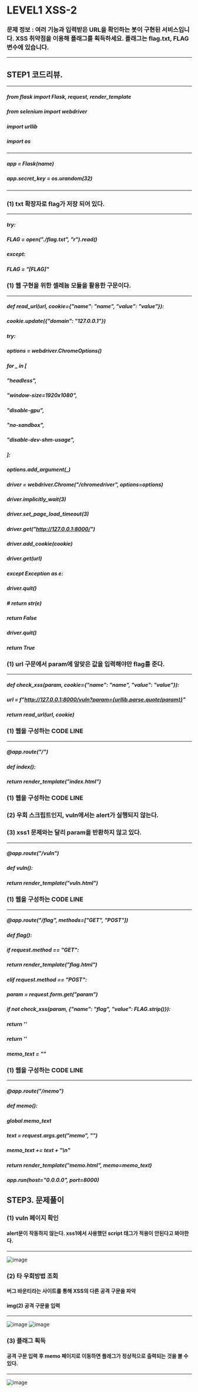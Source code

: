 # LEVEL1 XSS-2
### 문제 정보 : 여러 기능과 입력받은 URL을 확인하는 봇이 구현된 서비스입니다. XSS 취약점을 이용해 플래그를 획득하세요. 플래그는 flag.txt, FLAG 변수에 있습니다.
----------------------------------------------------------------------------------------------
## STEP1 코드리뷰.
----------------------------------------------------------------------------------------------
##### from flask import Flask, request, render_template
##### from selenium import webdriver
##### import urllib
##### import os


---------------------------------------------------------------------------------------------
##### app = Flask(__name__)
##### app.secret_key = os.urandom(32)
---------------------------------------------------------------------------------------------


### (1) txt 확장자로 flag가 저장 되어 있다.
---------------------------------------------------------------------------------------------
#####  try:
#####    FLAG = open("./flag.txt", "r").read()
##### except:
#####    FLAG = "[**FLAG**]"


### (1) 웹 구현을 위한 셀레늄 모듈을 활용한 구문이다.
---------------------------------------------------------------------------------------------
##### def read_url(url, cookie={"name": "name", "value": "value"}):
#####    cookie.update({"domain": "127.0.0.1"})
#####    try:
#####        options = webdriver.ChromeOptions()
#####        for _ in [
#####            "headless",
#####            "window-size=1920x1080",
#####            "disable-gpu",
#####            "no-sandbox",
#####            "disable-dev-shm-usage",
#####        ]:
#####            options.add_argument(_)
#####        driver = webdriver.Chrome("/chromedriver", options=options)
#####        driver.implicitly_wait(3)
#####        driver.set_page_load_timeout(3)
#####        driver.get("http://127.0.0.1:8000/")
#####        driver.add_cookie(cookie)
#####        driver.get(url)
#####    except Exception as e:
#####        driver.quit()
#####        # return str(e)
#####        return False
#####    driver.quit()
#####    return True


### (1) url 구문에서 param에 알맞은 값을 입력해야만 flag를 준다.
---------------------------------------------------------------------------------------------
##### def check_xss(param, cookie={"name": "name", "value": "value"}):
#####    url = f"http://127.0.0.1:8000/vuln?param={urllib.parse.quote(param)}"
#####    return read_url(url, cookie)

### (1) 웹을 구성하는 CODE LINE
----------------------------------------------------------------------------------------------
##### @app.route("/")
##### def index():
#####    return render_template("index.html")


### (1) 웹을 구성하는 CODE LINE
### (2) 우회 스크립트인지, vuln에서는 alert가 실행되지 않는다.
### (3) xss1 문제와는 달리 param을 반환하지 않고 있다.
---------------------------------------------------------------------------------------------
##### @app.route("/vuln")
##### def vuln():
#####    return render_template("vuln.html")

### (1) 웹을 구성하는 CODE LINE
----------------------------------------------------------------------------------------------
##### @app.route("/flag", methods=["GET", "POST"])
##### def flag():
#####    if request.method == "GET":
#####        return render_template("flag.html")
#####    elif request.method == "POST":
#####        param = request.form.get("param")
#####        if not check_xss(param, {"name": "flag", "value": FLAG.strip()}):
#####            return '<script>alert("wrong??");history.go(-1);</script>'

#####        return '<script>alert("good");history.go(-1);</script>'


##### memo_text = ""

### (1) 웹을 구성하는 CODE LINE
----------------------------------------------------------------------------------------------
##### @app.route("/memo")
##### def memo():
#####    global memo_text
#####    text = request.args.get("memo", "")
#####    memo_text += text + "\n"
#####    return render_template("memo.html", memo=memo_text)


##### app.run(host="0.0.0.0", port=8000)

## STEP3. 문제풀이
### (1) vuln 페이지 확인
#### alert문이 작동하지 않는다. xss1에서 사용했던 script 태그가 적용이 안된다고 봐야한다.
----------------------------------------------------------------------------------------------
![image](https://user-images.githubusercontent.com/81984723/186301696-775018f7-2286-4d1f-ab62-395465a5ad66.png)

### (2) 타 우회방법 조회
#### 버그 바운티라는 사이트를 통해 XSS의 다른 공격 구문을 파악
#### img(2) 공격 구문을 입력
----------------------------------------------------------------------------------------------
![image](https://user-images.githubusercontent.com/81984723/186328177-db1b5f24-15fd-4a69-864d-ab7850540595.png)
![image](https://user-images.githubusercontent.com/81984723/186328349-1a88935b-205c-4e81-869c-87dceda9059c.png)

### (3) 플래그 획득
#### 공격 구문 입력 후 memo 페이지로 이동하면 플래그가 정상적으로 출력되는 것을 볼 수 있다.
----------------------------------------------------------------------------------------------
![image](https://user-images.githubusercontent.com/81984723/186328479-fd5d67e8-fcc9-423a-bf09-92b38776b031.png)
